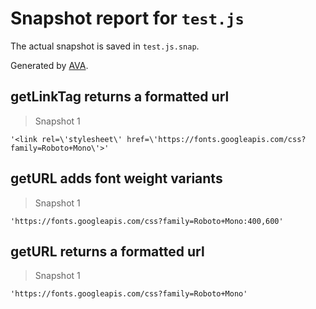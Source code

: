 # Snapshot report for `test.js`

The actual snapshot is saved in `test.js.snap`.

Generated by [AVA](https://ava.li).

## getLinkTag returns a formatted url

> Snapshot 1

    '<link rel=\'stylesheet\' href=\'https://fonts.googleapis.com/css?family=Roboto+Mono\'>'

## getURL adds font weight variants

> Snapshot 1

    'https://fonts.googleapis.com/css?family=Roboto+Mono:400,600'

## getURL returns a formatted url

> Snapshot 1

    'https://fonts.googleapis.com/css?family=Roboto+Mono'
